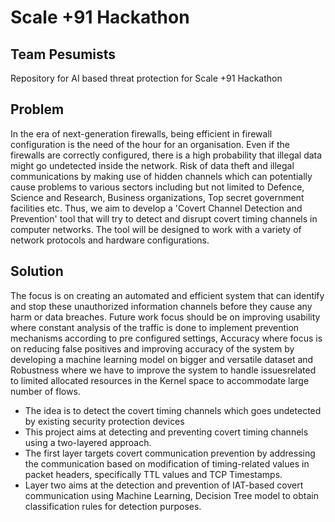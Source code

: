 # Scale +91 Hackathon
## Team Pesumists
Repository for AI based threat protection for Scale +91 Hackathon

## Problem 
In the era of next-generation firewalls, being efficient in firewall configuration is the need of the hour for an organisation. Even if the firewalls are correctly configured, there is a high probability that illegal data might go undetected inside the network.
Risk of data theft and illegal communications by making use of hidden channels which can potentially cause problems to various sectors including but not limited to Defence, Science and Research, Business organizations, Top secret government facilities etc.
Thus, we aim to develop a 'Covert Channel Detection and Prevention' tool that will try to detect and disrupt covert timing channels in computer networks. The tool will be designed to work with a variety of network protocols and hardware configurations.

## Solution
The focus is on creating an automated and efficient system that can identify and stop these unauthorized information channels before they cause any harm or data breaches. Future work focus 
should be on improving usability where constant analysis of the traffic is done to implement prevention mechanisms according to pre configured settings, Accuracy where focus is on reducing 
false positives and improving accuracy of the system by developing a machine learning model on bigger and versatile dataset and Robustness where we have to improve the system to handle issuesrelated to limited allocated resources in the Kernel space to accommodate large number of flows.
- The idea is to detect the covert timing channels which goes undetected by existing security protection devices 
- This project aims at detecting and preventing covert timing channels using a two-layered approach. 
- The first layer targets covert communication prevention by addressing the communication based on modification of timing-related values in packet headers, specifically TTL values and TCP Timestamps. 
- Layer two aims at the detection and prevention of IAT-based covert communication using Machine Learning, Decision Tree model to obtain classification rules for detection purposes.


